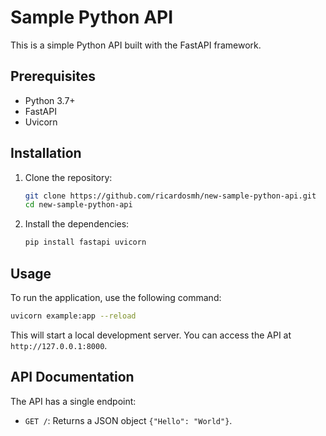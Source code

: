 # Sample Python API

This is a simple Python API built with the FastAPI framework.

## Prerequisites

- Python 3.7+
- FastAPI
- Uvicorn

## Installation

1. Clone the repository:
   ```bash
   git clone https://github.com/ricardosmh/new-sample-python-api.git
   cd new-sample-python-api
   ```

2. Install the dependencies:
   ```bash
   pip install fastapi uvicorn
   ```

## Usage

To run the application, use the following command:

```bash
uvicorn example:app --reload
```

This will start a local development server. You can access the API at `http://127.0.0.1:8000`.

## API Documentation

The API has a single endpoint:

- `GET /`: Returns a JSON object `{"Hello": "World"}`.

